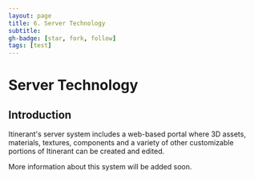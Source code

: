```yaml
---
layout: page
title: 6. Server Technology
subtitle:
gh-badge: [star, fork, follow]
tags: [test]
---
```

# Server Technology

## Introduction

Itinerant's server system includes a web-based portal where 3D assets, materials, textures, components and a variety of other customizable portions of Itinerant can be created and edited.

More information about this system will be added soon.
